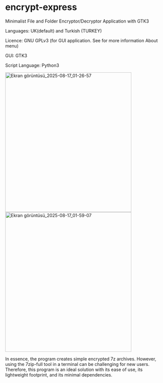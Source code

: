# encrypt-express
Minimalist File and Folder Encryptor/Decryptor Application with GTK3

Languages: UK(default) and Turkish (TURKEY)

Licence: GNU GPLv3 (for GUI application. See for more information About menu)

GUI: GTK3

Script Language: Python3

<img width="402" height="446" alt="Ekran görüntüsü_2025-08-17_01-26-57" src="https://github.com/user-attachments/assets/39d1a704-f77a-4e60-84a4-10b6a1b726dc" /> <img width="402" height="446" alt="Ekran görüntüsü_2025-08-17_01-59-07" src="https://github.com/user-attachments/assets/2ab42e2f-4ede-45e8-bfee-cdfa9bd84d9f" />


In essence, the program creates simple encrypted 7z archives. However, using the 7zip-full tool in a terminal can be challenging for new users. Therefore, this program is an ideal solution with its ease of use, its lightweight footprint, and its minimal dependencies.
